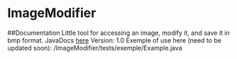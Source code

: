 # ImageModifier

##Documentation
Little tool for accessing an image, modify it, and save it in bmp format. 
JavaDocs [here](https://ollprogram.github.io/OllprogramLibrariesDocs/)
Version: 1.0 
Exemple of use here (need to be updated soon): /ImageModifier/tests/exemple/Example.java
